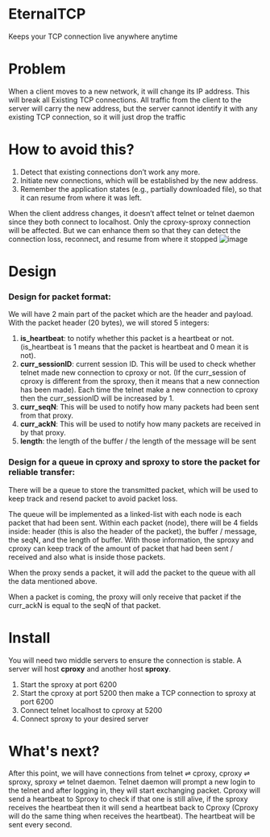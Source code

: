 # EternalTCP
Keeps your TCP connection live anywhere anytime
# Problem
When a client moves to a new network, it will change its IP address. This will break all
Existing TCP connections. All traffic from the client to the server will carry the new address,
but the server cannot identify it with any existing TCP connection, so it will just drop the traffic
# How to avoid this?
1. Detect that existing connections don’t work any more.
2. Initiate new connections, which will be established by the new address.
3. Remember the application states (e.g., partially downloaded file), so that it
can resume from where it was left.

When the client address changes, it doesn’t affect telnet or telnet daemon since they both connect to localhost.
Only the cproxy-sproxy connection will be affected. But we can enhance them so that they can detect the
connection loss, reconnect, and resume from where it stopped
![image](https://user-images.githubusercontent.com/51266998/183240914-4e0535f9-9d70-4551-951f-9fb22631a9fe.png)
# Design
### Design for packet format:
We will have 2 main part of the packet which are the header and payload.
With the packet header (20 bytes), we will stored 5 integers:
1. **is_heartbeat**: to notify whether this packet is a heartbeat or not. (is_heartbeat is 1
means that the packet is heartbeat and 0 mean it is not).
2. **curr_sessionID**: current session ID. This will be used to check whether telnet made
new connection to cproxy or not. (If the curr_session of cproxy is different from the sproxy, then
it means that a new connection has been made). Each time the telnet make a new connection to
cproxy then the curr_sessionID will be increased by 1.
3. **curr_seqN**: This will be used to notify how many packets had been sent from that
proxy.
4. **curr_ackN**: This will be used to notify how many packets are received in by that proxy.
5. **length**: the length of the buffer / the length of the message will be sent
### Design for a queue in cproxy and sproxy to store the packet for reliable transfer:
There will be a queue to store the transmitted packet, which will be
used to keep track and resend packet to avoid packet loss.

The queue will be implemented as a linked-list with each node is each packet that had been sent.
Within each packet (node), there will be 4 fields inside: header (this is also the header of the
packet), the buffer / message, the seqN, and the length of buffer. With those information, the
sproxy and cproxy can keep track of the amount of packet that had been sent / received and also
what is inside those packets.

When the proxy sends a packet, it will add the packet to the queue with all the data mentioned
above.

When a packet is coming, the proxy will only receive that packet if the curr_ackN is equal to the
seqN of that packet.
# Install
You will need two middle servers to ensure the connection is stable. A server will host **cproxy** and another host **sproxy**.
1. Start the sproxy at port 6200
2. Start the cproxy at port 5200 then make a TCP connection to sproxy at port 6200
3. Connect telnet localhost to cproxy at 5200
4. Connect sproxy to your desired server
# What's next?
After this point, we will have connections from telnet ⇌ cproxy, cproxy ⇌ sproxy,
sproxy ⇌ telnet daemon. Telnet daemon will prompt a new login to the telnet and after logging in,
they will start exchanging packet. Cproxy will send a heartbeat to Sproxy to check if that one is still
alive, if the sproxy receives the heartbeat then it will send a heartbeat back to Cproxy (Cproxy will do
the same thing when receives the heartbeat). The heartbeat will be sent every second.

